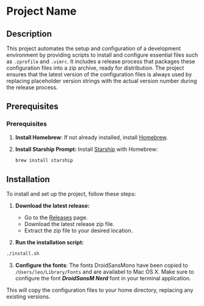 # Project Name

## Description
This project automates the setup and configuration of a development environment by providing scripts to install and configure essential files such as `.zprofile` and `.vimrc`. It includes a release process that packages these configuration files into a zip archive, ready for distribution. The project ensures that the latest version of the configuration files is always used by replacing placeholder version strings with the actual version number during the release process.

## Prerequisites

### Prerequisites

1. **Install Homebrew**:
    If not already installed, install [Homebrew](https://brew.sh).

1. **Install Starship Prompt:**
    Install [Starship](https://starship.rs) with Homebrew:
    ```sh
    brew install starship
    ```

## Installation
To install and set up the project, follow these steps:

1. **Download the latest release:**
    - Go to the [Releases](https://github.com/leohuber/macosenv/releases) page.
    - Download the latest release zip file.
    - Extract the zip file to your desired location.

2. **Run the installation script:**
```sh
./install.sh
```

3. **Configure the fonts**:
The fonts DroidSansMono have been copied to `/Users/leo/Library/Fonts` and are availabel to Mac OS X. Make sure to configure the font ***DroidSansM Nerd*** font in your terminal application.

This will copy the configuration files to your home directory, replacing any existing versions.